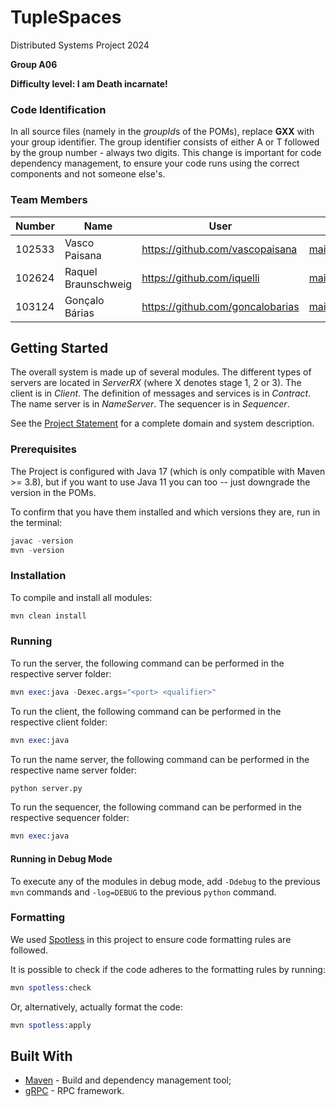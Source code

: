 # TupleSpaces

Distributed Systems Project 2024

**Group A06**

**Difficulty level: I am Death incarnate!**

### Code Identification

In all source files (namely in the *groupId*s of the POMs), replace __GXX__ with your group identifier. The group
identifier consists of either A or T followed by the group number - always two digits. This change is important for
code dependency management, to ensure your code runs using the correct components and not someone else's.

### Team Members

| Number | Name                | User                               | Email                                           |
|--------|---------------------|------------------------------------|-------------------------------------------------|
| 102533 | Vasco Paisana       | <https://github.com/vascopaisana>  | <mailto:vasco.paisana@tecnico.ulisboa.pt>       |
| 102624 | Raquel Braunschweig | <https://github.com/iquelli>       | <mailto:raquel.braunschweig@tecnico.ulisboa.pt> |
| 103124 | Gonçalo Bárias      | <https://github.com/goncalobarias> | <mailto:goncalo.barias@tecnico.ulisboa.pt>      |

## Getting Started

The overall system is made up of several modules.
The different types of servers are located in _ServerRX_ (where X denotes stage 1, 2 or 3).
The client is in _Client_.
The definition of messages and services is in _Contract_.
The name server is in _NameServer_.
The sequencer is in _Sequencer_.

See the [Project Statement](statement.md) for a complete domain and system description.

### Prerequisites

The Project is configured with Java 17 (which is only compatible with Maven >= 3.8), but if you want to use Java 11 you
can too -- just downgrade the version in the POMs.

To confirm that you have them installed and which versions they are, run in the terminal:

```s
javac -version
mvn -version
```

### Installation

To compile and install all modules:

```s
mvn clean install
```

### Running

To run the server, the following command can be performed in the respective server folder:

```s
mvn exec:java -Dexec.args="<port> <qualifier>"
```

To run the client, the following command can be performed in the respective client folder:

```s
mvn exec:java
```

To run the name server, the following command can be performed in the respective name server folder:

```s
python server.py
```

To run the sequencer, the following command can be performed in the respective sequencer folder:

```s
mvn exec:java
```

#### Running in Debug Mode

To execute any of the modules in debug mode, add `-Ddebug` to the previous `mvn` commands
and `-log=DEBUG` to the previous `python` command.

### Formatting

We used [Spotless](https://github.com/diffplug/spotless) in this project to ensure code
formatting rules are followed.

It is possible to check if the code adheres to the formatting rules by running:

```s
mvn spotless:check
```

Or, alternatively, actually format the code:

```s
mvn spotless:apply
```

## Built With

* [Maven](https://maven.apache.org/) - Build and dependency management tool;
* [gRPC](https://grpc.io/) - RPC framework.

